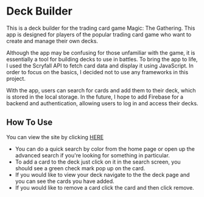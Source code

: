 # Deck Builder

This is a deck builder for the trading card game Magic: The Gathering. This app is designed for players of the popular trading card game who want to create and manage their own decks.

Although the app may be confusing for those unfamiliar with the game, it is essentially a tool for building decks to use in battles. To bring the app to life, I used the Scryfall API to fetch card data and display it using JavaScript. In order to focus on the basics, I decided not to use any frameworks in this project.

With the app, users can search for cards and add them to their deck, which is stored in the local storage. In the future, I hope to add Firebase for a backend and authentication, allowing users to log in and access their decks.


## How To Use

You can view the site by clicking [HERE](https://mtgdeckbuilder.netlify.app/)


* You can do a quick search by color from the home page or open up the advanced search if you're looking for something in particular. 
* To add a card to the deck just click on it in the search screen, you should see a green check mark pop up on the card.
* If you would like to view your deck navigate to the the deck page and you can see the cards you have added. 
* If you would like to remove a card click the card and then click remove.
